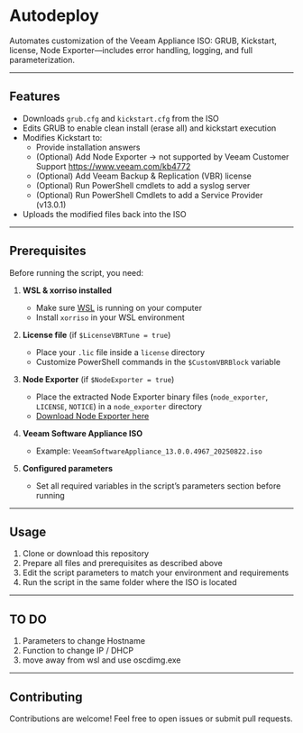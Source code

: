 # Autodeploy

Automates customization of the Veeam Appliance ISO: GRUB, Kickstart, license, Node Exporter—includes error handling, logging, and full parameterization.

---

## Features

- Downloads `grub.cfg` and `kickstart.cfg` from the ISO
- Edits GRUB to enable clean install (erase all) and kickstart execution
- Modifies Kickstart to:
  - Provide installation answers
  - (Optional) Add Node Exporter → not supported by Veeam Customer Support https://www.veeam.com/kb4772
  - (Optional) Add Veeam Backup & Replication (VBR) license
  - (Optional) Run PowerShell cmdlets to add a syslog server
  - (Optional) Run PowerShell Cmdlets to add a Service Provider (v13.0.1)
- Uploads the modified files back into the ISO

---

## Prerequisites

Before running the script, you need:

1. **WSL & xorriso installed**
   - Make sure [WSL](https://learn.microsoft.com/en-us/windows/wsl/) is running on your computer
   - Install `xorriso` in your WSL environment

2. **License file** (if `$LicenseVBRTune = true`)
   - Place your `.lic` file inside a `license` directory
   - Customize PowerShell commands in the `$CustomVBRBlock` variable

3. **Node Exporter** (if `$NodeExporter = true`)
   - Place the extracted Node Exporter binary files (`node_exporter`, `LICENSE`, `NOTICE`) in a `node_exporter` directory  
   - [Download Node Exporter here](https://github.com/prometheus/node_exporter/releases)

4. **Veeam Software Appliance ISO**
   - Example: `VeeamSoftwareAppliance_13.0.0.4967_20250822.iso`

5. **Configured parameters**
   - Set all required variables in the script’s parameters section before running

---

## Usage

1. Clone or download this repository
2. Prepare all files and prerequisites as described above
3. Edit the script parameters to match your environment and requirements
4. Run the script in the same folder where the ISO is located

---

## TO DO

1. Parameters to change Hostname
2. Function to change IP / DHCP
5. move away from wsl and use oscdimg.exe

---

## Contributing

Contributions are welcome! Feel free to open issues or submit pull requests.

